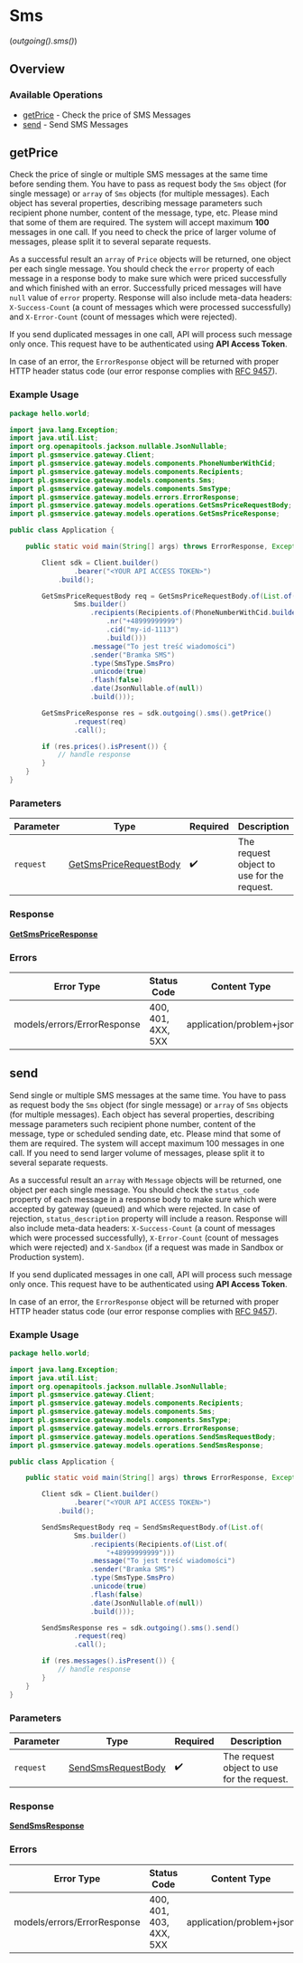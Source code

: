 # Sms
(*outgoing().sms()*)

## Overview

### Available Operations

* [getPrice](#getprice) - Check the price of SMS Messages
* [send](#send) - Send SMS Messages

## getPrice

Check the price of single or multiple SMS messages at the same time before sending them. You have to pass as request body the `Sms` object (for single message) or `array` of `Sms` objects (for multiple messages). Each object has several properties, describing message parameters such recipient phone number, content of the message, type, etc. Please mind that some of them are required.
The system will accept maximum **100** messages in one call. If you need to check the price of larger volume of messages, please split it to several separate requests.

As a successful result an `array` of `Price` objects will be returned, one object per each single message. You should check the `error` property of each message in a response body to make sure which were priced successfully and which finished with an error. Successfully priced messages will have `null` value of `error` property. Response will also include meta-data headers: `X-Success-Count` (a count of messages which were processed successfully) and `X-Error-Count` (count of messages which were rejected).

If you send duplicated messages in one call, API will process such message only once. This request have to be authenticated using **API Access Token**.

In case of an error, the `ErrorResponse` object will be returned with proper HTTP header status code (our error response complies with [RFC 9457](https://www.rfc-editor.org/rfc/rfc7807)).


### Example Usage

```java
package hello.world;

import java.lang.Exception;
import java.util.List;
import org.openapitools.jackson.nullable.JsonNullable;
import pl.gsmservice.gateway.Client;
import pl.gsmservice.gateway.models.components.PhoneNumberWithCid;
import pl.gsmservice.gateway.models.components.Recipients;
import pl.gsmservice.gateway.models.components.Sms;
import pl.gsmservice.gateway.models.components.SmsType;
import pl.gsmservice.gateway.models.errors.ErrorResponse;
import pl.gsmservice.gateway.models.operations.GetSmsPriceRequestBody;
import pl.gsmservice.gateway.models.operations.GetSmsPriceResponse;

public class Application {

    public static void main(String[] args) throws ErrorResponse, Exception {

        Client sdk = Client.builder()
                .bearer("<YOUR API ACCESS TOKEN>")
            .build();

        GetSmsPriceRequestBody req = GetSmsPriceRequestBody.of(List.of(
                Sms.builder()
                    .recipients(Recipients.of(PhoneNumberWithCid.builder()
                        .nr("+48999999999")
                        .cid("my-id-1113")
                        .build()))
                    .message("To jest treść wiadomości")
                    .sender("Bramka SMS")
                    .type(SmsType.SmsPro)
                    .unicode(true)
                    .flash(false)
                    .date(JsonNullable.of(null))
                    .build()));

        GetSmsPriceResponse res = sdk.outgoing().sms().getPrice()
                .request(req)
                .call();

        if (res.prices().isPresent()) {
            // handle response
        }
    }
}
```

### Parameters

| Parameter                                                                   | Type                                                                        | Required                                                                    | Description                                                                 |
| --------------------------------------------------------------------------- | --------------------------------------------------------------------------- | --------------------------------------------------------------------------- | --------------------------------------------------------------------------- |
| `request`                                                                   | [GetSmsPriceRequestBody](../../models/operations/GetSmsPriceRequestBody.md) | :heavy_check_mark:                                                          | The request object to use for the request.                                  |

### Response

**[GetSmsPriceResponse](../../models/operations/GetSmsPriceResponse.md)**

### Errors

| Error Type                  | Status Code                 | Content Type                |
| --------------------------- | --------------------------- | --------------------------- |
| models/errors/ErrorResponse | 400, 401, 4XX, 5XX          | application/problem+json    |

## send

Send single or multiple SMS messages at the same time. You have to pass as request body the `Sms` object (for single message) or `array` of `Sms` objects (for multiple messages). Each object has several properties, describing message parameters such recipient phone number, content of the message, type or scheduled sending date, etc. Please mind that some of them are required.
The system will accept maximum 100 messages in one call. If you need to send larger volume of messages, please split it to several separate requests.

As a successful result an `array` with `Message` objects will be returned, one object per each single message. You should check the `status_code` property of each message in a response body to make sure which were accepted by gateway (queued) and which were rejected. In case of rejection, `status_description` property will include a reason. Response will also include meta-data headers: `X-Success-Count` (a count of messages which were processed successfully), `X-Error-Count` (count of messages which were rejected) and `X-Sandbox` (if a request was made in Sandbox or Production system).

If you send duplicated messages in one call, API will process such message only once. This request have to be authenticated using **API Access Token**.

In case of an error, the `ErrorResponse` object will be returned with proper HTTP header status code (our error response complies with [RFC 9457](https://www.rfc-editor.org/rfc/rfc7807)).

### Example Usage

```java
package hello.world;

import java.lang.Exception;
import java.util.List;
import org.openapitools.jackson.nullable.JsonNullable;
import pl.gsmservice.gateway.Client;
import pl.gsmservice.gateway.models.components.Recipients;
import pl.gsmservice.gateway.models.components.Sms;
import pl.gsmservice.gateway.models.components.SmsType;
import pl.gsmservice.gateway.models.errors.ErrorResponse;
import pl.gsmservice.gateway.models.operations.SendSmsRequestBody;
import pl.gsmservice.gateway.models.operations.SendSmsResponse;

public class Application {

    public static void main(String[] args) throws ErrorResponse, Exception {

        Client sdk = Client.builder()
                .bearer("<YOUR API ACCESS TOKEN>")
            .build();

        SendSmsRequestBody req = SendSmsRequestBody.of(List.of(
                Sms.builder()
                    .recipients(Recipients.of(List.of(
                        "+48999999999")))
                    .message("To jest treść wiadomości")
                    .sender("Bramka SMS")
                    .type(SmsType.SmsPro)
                    .unicode(true)
                    .flash(false)
                    .date(JsonNullable.of(null))
                    .build()));

        SendSmsResponse res = sdk.outgoing().sms().send()
                .request(req)
                .call();

        if (res.messages().isPresent()) {
            // handle response
        }
    }
}
```

### Parameters

| Parameter                                                           | Type                                                                | Required                                                            | Description                                                         |
| ------------------------------------------------------------------- | ------------------------------------------------------------------- | ------------------------------------------------------------------- | ------------------------------------------------------------------- |
| `request`                                                           | [SendSmsRequestBody](../../models/operations/SendSmsRequestBody.md) | :heavy_check_mark:                                                  | The request object to use for the request.                          |

### Response

**[SendSmsResponse](../../models/operations/SendSmsResponse.md)**

### Errors

| Error Type                  | Status Code                 | Content Type                |
| --------------------------- | --------------------------- | --------------------------- |
| models/errors/ErrorResponse | 400, 401, 403, 4XX, 5XX     | application/problem+json    |